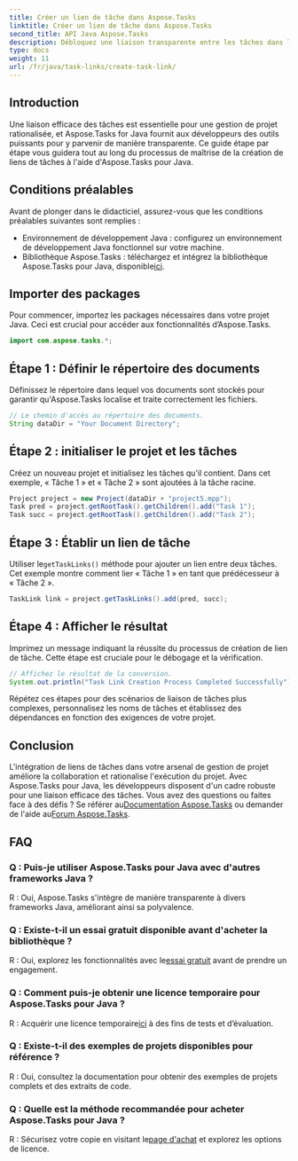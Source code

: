 ```yaml
---
title: Créer un lien de tâche dans Aspose.Tasks
linktitle: Créer un lien de tâche dans Aspose.Tasks
second_title: API Java Aspose.Tasks
description: Débloquez une liaison transparente entre les tâches dans les projets Java avec Aspose.Tasks. Maîtrisez l'art de la création de liens de tâches avec notre guide étape par étape. Télécharger maintenant!
type: docs
weight: 11
url: /fr/java/task-links/create-task-link/
---
```

## Introduction
Une liaison efficace des tâches est essentielle pour une gestion de projet rationalisée, et Aspose.Tasks for Java fournit aux développeurs des outils puissants pour y parvenir de manière transparente. Ce guide étape par étape vous guidera tout au long du processus de maîtrise de la création de liens de tâches à l'aide d'Aspose.Tasks pour Java.
## Conditions préalables
Avant de plonger dans le didacticiel, assurez-vous que les conditions préalables suivantes sont remplies :
- Environnement de développement Java : configurez un environnement de développement Java fonctionnel sur votre machine.
-  Bibliothèque Aspose.Tasks : téléchargez et intégrez la bibliothèque Aspose.Tasks pour Java, disponible[ici](https://releases.aspose.com/tasks/java/).
## Importer des packages
Pour commencer, importez les packages nécessaires dans votre projet Java. Ceci est crucial pour accéder aux fonctionnalités d’Aspose.Tasks.
```java
import com.aspose.tasks.*;
```
## Étape 1 : Définir le répertoire des documents
Définissez le répertoire dans lequel vos documents sont stockés pour garantir qu'Aspose.Tasks localise et traite correctement les fichiers.
```java
// Le chemin d'accès au répertoire des documents.
String dataDir = "Your Document Directory";
```
## Étape 2 : initialiser le projet et les tâches
Créez un nouveau projet et initialisez les tâches qu'il contient. Dans cet exemple, « Tâche 1 » et « Tâche 2 » sont ajoutées à la tâche racine.
```java
Project project = new Project(dataDir + "project5.mpp");
Task pred = project.getRootTask().getChildren().add("Task 1");
Task succ = project.getRootTask().getChildren().add("Task 2");
```
## Étape 3 : Établir un lien de tâche
 Utiliser le`getTaskLinks()` méthode pour ajouter un lien entre deux tâches. Cet exemple montre comment lier « Tâche 1 » en tant que prédécesseur à « Tâche 2 ».
```java
TaskLink link = project.getTaskLinks().add(pred, succ);
```
## Étape 4 : Afficher le résultat
Imprimez un message indiquant la réussite du processus de création de lien de tâche. Cette étape est cruciale pour le débogage et la vérification.
```java
// Affichez le résultat de la conversion.
System.out.println("Task Link Creation Process Completed Successfully");
```
Répétez ces étapes pour des scénarios de liaison de tâches plus complexes, personnalisez les noms de tâches et établissez des dépendances en fonction des exigences de votre projet.
## Conclusion
L'intégration de liens de tâches dans votre arsenal de gestion de projet améliore la collaboration et rationalise l'exécution du projet. Avec Aspose.Tasks pour Java, les développeurs disposent d'un cadre robuste pour une liaison efficace des tâches.
 Vous avez des questions ou faites face à des défis ? Se référer au[Documentation Aspose.Tasks](https://reference.aspose.com/tasks/java/) ou demander de l'aide au[Forum Aspose.Tasks](https://forum.aspose.com/c/tasks/15).
## FAQ
### Q : Puis-je utiliser Aspose.Tasks pour Java avec d'autres frameworks Java ?
R : Oui, Aspose.Tasks s'intègre de manière transparente à divers frameworks Java, améliorant ainsi sa polyvalence.
### Q : Existe-t-il un essai gratuit disponible avant d'acheter la bibliothèque ?
 R : Oui, explorez les fonctionnalités avec le[essai gratuit](https://releases.aspose.com/) avant de prendre un engagement.
### Q : Comment puis-je obtenir une licence temporaire pour Aspose.Tasks pour Java ?
 R : Acquérir une licence temporaire[ici](https://purchase.aspose.com/temporary-license/) à des fins de tests et d’évaluation.
### Q : Existe-t-il des exemples de projets disponibles pour référence ?
R : Oui, consultez la documentation pour obtenir des exemples de projets complets et des extraits de code.
### Q : Quelle est la méthode recommandée pour acheter Aspose.Tasks pour Java ?
 R : Sécurisez votre copie en visitant le[page d'achat](https://purchase.aspose.com/buy) et explorez les options de licence.